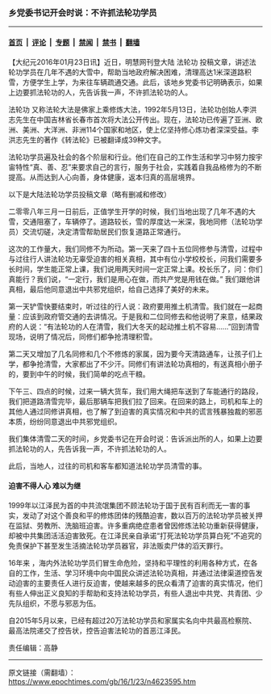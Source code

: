 ### 乡党委书记开会时说：不许抓法轮功学员

---

#### [首页](../../../..?n4623595) &nbsp;|&nbsp; [评论](../../../../../epoch-comment?n4623595) &nbsp;|&nbsp; [专题](../../../../../epoch-special?n4623595) &nbsp;|&nbsp; [禁闻](../../../../../epoch-news?n4623595) &nbsp;|&nbsp; [禁书](../../../../../books?n4623595) &nbsp;|&nbsp; [翻墙](https://github.com/gfw-breaker/nogfw/blob/master/README.md?n4623595)


<div class="post_content" id="artbody" itemprop="articleBody">
 <!-- article content begin -->
 <p>
  【大纪元2016年01月23日讯】近日，明慧网刊登大陆
  <ok href="https://www.epochtimes.com/gb/tag/%E6%B3%95%E8%BD%AE%E5%8A%9F.html">
   法轮功
  </ok>
  投稿文章，讲述法轮功学员在几年不遇的大雪中，帮助当地政府解决困难，清理高达1米深道路积雪，方便学生上学，为来往车辆疏通交通。此后，该地乡党委书记明确表示，如果上边要抓法轮功的人，先告诉我一声，不许抓法轮功的人。
 </p>
 <p>
  <ok href="https://www.epochtimes.com/gb/tag/%E6%B3%95%E8%BD%AE%E5%8A%9F.html">
   法轮功
  </ok>
  又称法轮大法是佛家上乘修炼大法，1992年5月13日，法轮功创始人李洪志先生在中国吉林省长春市首次将大法公开传出。现在，法轮功已传遍了亚洲、欧洲、美洲、大洋洲、非洲114个国家和地区，使上亿坚持修心炼功者深深受益。李洪志先生的著作《转法轮》已被翻译成39种文字。
 </p>
 <p>
  法轮功学员遍及社会的各个阶层和行业。他们在自己的工作生活和学习中努力按宇宙特性“真、善、忍”来要求自己的言行，服务于社会，实践着自我品格修为的不断提高。从而达到人心向善，身体健康，返本归真的高层境界。
 </p>
 <p>
  以下是大陆法轮功学员投稿文章（略有删减和修改）
 </p>
 <p>
  二零零八年三月一日前后，正值学生开学的时候，我们当地出现了几年不遇的大雪，交通阻塞了，车辆停了。道路较长，雪的厚度达一米深，我地同修（法轮功学员）交流切磋，决定清雪帮助居民们恢复道路正常通行。
 </p>
 <p>
  这次的工作量大，我们同修不为所动。第一天来了四十五位同修参与清雪，过程中与过往行人讲法轮功无辜受迫害的相关真相，其中有位小学校校长，问我们需要多长时间，学生能正常上课，我们说用两天时间一定正常上课。校长乐了，问：你们真能行？我们说，“一定行，我们是用心在做，而共产党是用钱在做。” 我们跟他讲真相，最后他同意退出中共邪党组织，给自己选择了美好的未来。
 </p>
 <p>
  第一天铲雪快要结束时，听过往的行人说：政府要用推土机清雪。我们就在一起商量：应该到政府管交通的去讲情况。于是我和二位同修去和他说明了来意，结果政府的人说：“有法轮功的人在清雪，我们大冬天的起动推土机不容易……”回到清雪现场，说明了情况后，同修们都争抢清理积雪。
 </p>
 <p>
  第二天又增加了几名同修和几个不修炼的家属，因为要今天清路通车，让孩子们上学，都争抢清雪，大家都出了不少汗。同修们有讲法轮功真相的，有送真相小册子的，要到中午的时候，我们简单的吃点干粮。
 </p>
 <p>
  下午三、四点的时候，过来一辆大货车，我们用大绳把车送到了车能通行的路段，我们把道路清雪完毕，最后那辆车把我们拉了回来。在回来的路上，司机和车上的其他人通过同修讲真相，也了解了到迫害的真实情况和中共的谎言残暴独裁的邪恶本质，纷纷同意退出中共邪党组织。
 </p>
 <p>
  我们集体清雪二天的时间，乡党委书记在开会时说：告诉派出所的人，如果上边要抓法轮功的人，先告诉我一声，不许抓法轮功的人。
 </p>
 <p>
  此后，当地人，过往的司机和客车都知道法轮功学员清雪的事。
 </p>
 <p>
  <h4>
   迫害不得人心 难以为继
  </h4>
  <p>
   1999年以江泽民为首的中共流氓集团不顾法轮功于国于民有百利而无一害的事实，发动了对这个善良和平的修炼团体的残酷迫害，数以百万的法轮功学员被关押在监狱、劳教所、洗脑班迫害。许多重病绝症患者曾因修炼法轮功重新获得健康，却被中共集团活活迫害致死。在江泽民亲自承诺“打死法轮功学员算白死”不追究的免责保护下甚至发生活摘法轮功学员器官，非法贩卖尸体的滔天罪行。
  </p>
  <p>
   16年来 ，海内外法轮功学员们冒生命危险，坚持和平理性的利用各种方式，在各自的工作，生活、学习环境中向中国民众讲述法轮功真相，并通过法律渠道控告发动迫害的主要责任人进行反迫害，使越来越多的民众看清了迫害的真实情况，他们有些人伸出正义良知的手帮助和支持法轮功学员，有些人退出中共党、共青团、少先队组织，不愿与邪恶为伍。
  </p>
  <p>
   自2015年5月以来，已经有超过20万法轮功学员和家属实名向中共最高检察院、最高法院递交了控告状，控告迫害法轮功的首恶江泽民。
  </p>
  <p>
   责任编辑：高静
  </p>
  <!-- article content end -->
  <div id="below_article_ad">
  </div>
 </p>
</div>


---

原文链接（需翻墙）：https://www.epochtimes.com/gb/16/1/23/n4623595.htm